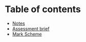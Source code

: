 # Table of contents

* [Notes](README.md)
* [Assessment brief](summarises-assessment-brief.md)
* [Mark Scheme](mark-scheme.md)
